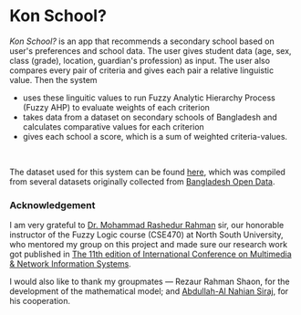 # Kon School?
*Kon School?* is an app that recommends a secondary school based on user's preferences and school data. The user gives student data (age, sex, class (grade), location, guardian's profession) as input. The user also compares every pair of criteria and gives each pair a relative linguistic value. Then the system
- uses these linguitic values to run Fuzzy Analytic Hierarchy Process (Fuzzy AHP) to evaluate weights of each criterion
- takes data from a dataset on secondary schools of Bangladesh and calculates comparative values for each criterion
- gives each school a score, which is a sum of weighted criteria-values.
<br/>


The dataset used for this system can be found [here](https://drive.google.com/file/d/15E5IZ4EJoY7fTJyfKl4M5Th9j2DFIx9H), which was compiled from several datasets originally collected from [Bangladesh Open Data](http://data.gov.bd/dataset).

### Acknowledgement
I am very grateful to [Dr. Mohammad Rashedur Rahman](http://ece.northsouth.edu/people/rashedur-rahman/) sir, our honorable instructor of the Fuzzy Logic course (CSE470) at North South University, who mentored my group on this project and made sure our research work got published in [The 11th edition of International Conference 
on Multimedia & Network Information Systems](https://missi.pwr.edu.pl/2018/).<p>I would also like to thank my groupmates — Rezaur Rahman Shaon, for the development of the mathematical model; and [Abdullah-Al Nahian Siraj](https://github.com/Nahian-Siraj), for his cooperation.</p>
